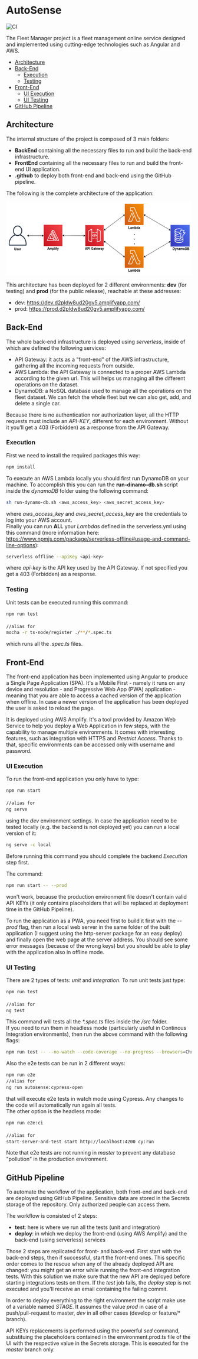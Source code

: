 # AutoSense

![CI](https://github.com/sceccotti89/AutoSense/workflows/CI/badge.svg?branch=master)

The Fleet Manager project is a fleet management online service designed and implemented using cutting-edge technologies such as Angular and AWS.

<!-- TOC depthFrom:2 depthTo:6 withLinks:1 updateOnSave:1 orderedList:0 -->

- [Architecture](#architecture)
- [Back-End](#back-end)
  - [Execution](#execution)
  - [Testing](#testing)
- [Front-End](#front-end)
  - [UI Execution](#ui-execution)
  - [UI Testing](#ui-testing)
- [GitHub Pipeline](#github-pipeline)

## Architecture

The internal structure of the project is composed of 3 main folders:

- **BackEnd** containing all the necessary files to run and build the back-end infrastructure.
- **FrontEnd** containing all the necessary files to run and build the front-end UI application.
- **.github** to deploy both front-end and back-end using the GitHub pipeline.

The following is the complete architecture of the application:

<a href='https://github.com/sceccotti89/AutoSense/blob/master/Documentation/AWS_Diagram.png'><img src='https://github.com/sceccotti89/AutoSense/blob/master/Documentation/AWS_Diagram.png' height='200' width='600' alt='AWS Diagram' aria-label='aws_diagram' /></a>

This architecture has been deployed for 2 different environments: **dev** (for testing) and **prod** (for the public release), reachable at these addresses:

- dev:  https://dev.d2pldw8ud20gv5.amplifyapp.com/
- prod: https://prod.d2pldw8ud20gv5.amplifyapp.com/

## Back-End

The whole back-end infrastructure is deployed using *serverless*, inside of which are defined the following services:

- API Gateway: it acts as a "front-end" of the AWS infrastructure, gathering all the incoming requests from outside.
- AWS Lambda: the API Gateway is connected to a proper AWS Lambda according to the given url. This will helps us managing all the different operations on the dataset.
- DynamoDB: a NoSQL database used to manage all the operations on the fleet dataset. We can fetch the whole fleet but we can also get, add, and delete a single car.

Because there is no authentication nor authorization layer, all the HTTP requests must include an *API-KEY*, different for each environment. Without it you'll get a 403 (Forbidden) as a response from the API Gateway.

### Execution

First we need to install the required packages this way:

```bash
npm install
```

To execute an AWS Lambda locally you should first run DynamoDB on your machine. To accomplish this you can run the **run-dinamo-db.sh** script inside the *dynamoDB* folder using the following command:

```bash
sh run-dynamo-db.sh <aws_access_key> <aws_secret_access_key>
```

where *aws_access_key* and *aws_secret_access_key* are the credentials to log into your AWS account.<br/>
Finally you can run **ALL** your *Lambda*s defined in the serverless.yml using this command (more information here: https://www.npmjs.com/package/serverless-offline#usage-and-command-line-options):

```bash
serverless offline --apiKey <api-key>
```

where *api-key* is the API key used by the API Gateway. If not specified you get a 403 (Forbidden) as a response.

### Testing

Unit tests can be executed running this command:

```bash
npm run test

//alias for
mocha -r ts-node/register ./**/*.spec.ts
```

which runs all the *.spec.ts* files.

## Front-End

The front-end application has been implemented using Angular to produce a Single Page Application (SPA). It's a Mobile First - namely it runs on any device and resolution - and Progressive Web App (PWA) application - meaning that you are able to access a cached version of the application when offline. In case a newer version of the application has been deployed the user is asked to reload the page.

It is deployed using AWS Amplify. It's a tool provided by Amazon Web Service to help you deploy a Web Application in few steps, with the capability to manage multiple environments. It comes with interesting features, such as integration with HTTPS and *Restrict Access*. Thanks to that, specific environments can be accessed only with username and password.

### UI Execution

To run the front-end application you only have to type:

```bash
npm run start

//alias for
ng serve
```

using the *dev* environment settings. In case the application need to be tested locally (e.g. the backend is not deployed yet) you can run a local version of it:

```bash
ng serve -c local
```

Before running this command you should complete the backend *Execution* step first.

The command:

```bash
npm run start -- --prod
```

won't work, because the production environment file doesn't contain valid API KEYs (it only contains placeholders that will be replaced at deployment time in the GitHub Pipeline).

To run the application as a PWA, you need first to build it first with the *--prod* flag, then run a local web server in the same folder of the built application (I suggest using the http-server package for an easy deploy) and finally open the web page at the server address. You should see some error messages (because of the wrong keys) but you should be able to play with the application also in offline mode.

### UI Testing

There are 2 types of tests: *unit* and *integration*.
To run unit tests just type:

```bash
npm run test

//alias for
ng test
```

This command will tests all the *\*.spec.ts* files inside the */src* folder.<br/>
If you need to run them in headless mode (particularly useful in Continous Integration environments), then run the above command with the following flags:

```bash
npm run test -- --no-watch --code-coverage --no-progress --browsers=ChromeHeadlessCI
```

Also the e2e tests can be run in 2 different ways:

```bash
npm run e2e
//alias for
ng run autosense:cypress-open
```

that will execute e2e tests in watch mode using Cypress. Any changes to the code will automatically run again all tests.<br/>
The other option is the headless mode:

```bash
npm run e2e:ci

//alias for
start-server-and-test start http://localhost:4200 cy:run
```

Note that e2e tests are not running in *master* to prevent any database "pollution" in the production environment.

## GitHub Pipeline

To automate the workflow of the application, both front-end and back-end are deployed using GitHub Pipeline. Sensitive data are stored in the Secrets storage of the repository. Only authorized people can access them.

The workflow is consisted of 2 steps:

- **test**: here is where we run all the tests (unit and integration)
- **deploy**: in which we deploy the front-end (using AWS Amplify) and the back-end (using serverless) services

Those 2 steps are replicated for front- and back-end. First start with the back-end steps, then if successful, start the front-end ones. This specific order comes to the rescue when any of the already deployed API are changed: you might get an error while running the front-end integration tests. With this solution we make sure that the new API are deployed before starting integrations tests on them.
If the *test* job fails, the *deploy* step is not executed and you'll receive an email containing the failing commit.

In order to deploy everything to the right environment the script make use of a variable named *STAGE*. It assumes the value *prod* in case of a push/pull-request to master, *dev* in all other cases (develop or feature/* branch).

API KEYs replacements is performed using the powerful *sed* command, substituing the placeholders contained in the environment.prod.ts file of the UI with the respective value in the Secrets storage. This is executed for the *master* branch only.
